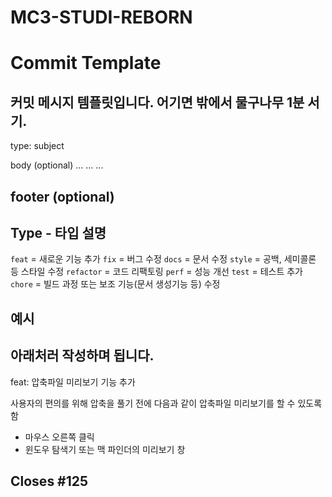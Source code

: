 # MC3-STUDI-REBORN

# Commit Template
커밋 메시지 템플릿입니다. 어기면 밖에서 물구나무 1분 서기.
---
type: subject

body (optional)
...
...
...

footer (optional)
---

## Type - 타입	설명
`feat` =	새로운 기능 추가
`fix` =	버그 수정
`docs` =	문서 수정
`style` =	공백, 세미콜론 등 스타일 수정
`refactor` =	코드 리팩토링
`perf` =	성능 개선
`test` =	테스트 추가
`chore` =	빌드 과정 또는 보조 기능(문서 생성기능 등) 수정

## 예시
아래처러 작성하며 됩니다.
---
feat: 압축파일 미리보기 기능 추가

사용자의 편의를 위해 압축을 풀기 전에
다음과 같이 압축파일 미리보기를 할 수 있도록 함
 - 마우스 오른쪽 클릭
 - 윈도우 탐색기 또는 맥 파인더의 미리보기 창

Closes #125
---
